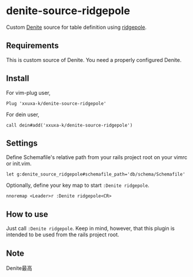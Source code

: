 # denite-source-ridgepole

Custom [Denite](https://github.com/Shougo/denite.nvim) source for table definition using [ridgepole](https://github.com/winebarrel/ridgepole).

## Requirements

This is custom source of Denite. You need a properly configured Denite.

## Install

For vim-plug user,

```
Plug 'xxuxa-k/denite-source-ridgepole'
```

For dein user,

```
call dein#add('xxuxa-k/denite-source-ridgepole')
```

## Settings

Define Schemafile's relative path from your rails project root on your vimrc or init.vim.

```
let g:denite_source_ridgepole#schemafile_path='db/schema/Schemafile'

```

Optionally, define your key map to start `:Denite ridgepole`.

```
nnoremap <Leader>r :Denite ridgepole<CR>
```

## How to use

Just call `:Denite ridgepole`. Keep in mind, however, that this plugin is intended to be used from the rails project root.

## Note

Denite最高
